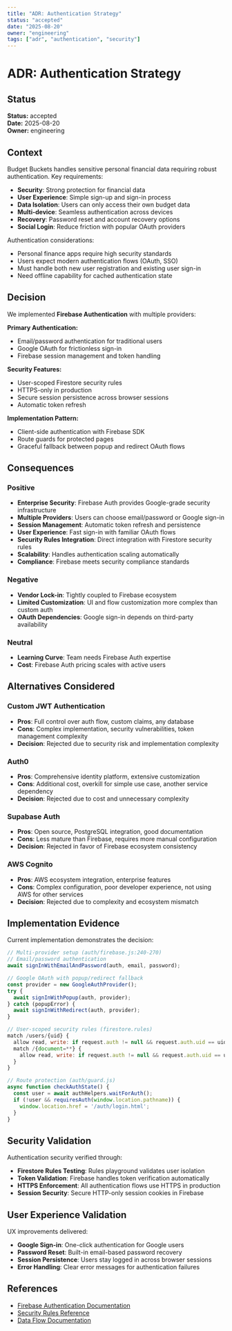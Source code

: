 ```yaml
---
title: "ADR: Authentication Strategy"
status: "accepted"
date: "2025-08-20"
owner: "engineering"
tags: ["adr", "authentication", "security"]
---
```


# ADR: Authentication Strategy

## Status
**Status:** accepted  
**Date:** 2025-08-20  
**Owner:** engineering

## Context

Budget Buckets handles sensitive personal financial data requiring robust authentication. Key requirements:

- **Security**: Strong protection for financial data
- **User Experience**: Simple sign-up and sign-in process
- **Data Isolation**: Users can only access their own budget data
- **Multi-device**: Seamless authentication across devices
- **Recovery**: Password reset and account recovery options
- **Social Login**: Reduce friction with popular OAuth providers

Authentication considerations:
- Personal finance apps require high security standards
- Users expect modern authentication flows (OAuth, SSO)
- Must handle both new user registration and existing user sign-in
- Need offline capability for cached authentication state

## Decision

We implemented **Firebase Authentication** with multiple providers:

**Primary Authentication:**
- Email/password authentication for traditional users
- Google OAuth for frictionless sign-in
- Firebase session management and token handling

**Security Features:**
- User-scoped Firestore security rules
- HTTPS-only in production
- Secure session persistence across browser sessions
- Automatic token refresh

**Implementation Pattern:**
- Client-side authentication with Firebase SDK
- Route guards for protected pages
- Graceful fallback between popup and redirect OAuth flows

## Consequences

### Positive
- **Enterprise Security**: Firebase Auth provides Google-grade security infrastructure
- **Multiple Providers**: Users can choose email/password or Google sign-in
- **Session Management**: Automatic token refresh and persistence
- **User Experience**: Fast sign-in with familiar OAuth flows
- **Security Rules Integration**: Direct integration with Firestore security rules
- **Scalability**: Handles authentication scaling automatically
- **Compliance**: Firebase meets security compliance standards

### Negative
- **Vendor Lock-in**: Tightly coupled to Firebase ecosystem
- **Limited Customization**: UI and flow customization more complex than custom auth
- **OAuth Dependencies**: Google sign-in depends on third-party availability

### Neutral
- **Learning Curve**: Team needs Firebase Auth expertise
- **Cost**: Firebase Auth pricing scales with active users

## Alternatives Considered

### Custom JWT Authentication
- **Pros**: Full control over auth flow, custom claims, any database
- **Cons**: Complex implementation, security vulnerabilities, token management complexity
- **Decision**: Rejected due to security risk and implementation complexity

### Auth0
- **Pros**: Comprehensive identity platform, extensive customization
- **Cons**: Additional cost, overkill for simple use case, another service dependency
- **Decision**: Rejected due to cost and unnecessary complexity

### Supabase Auth
- **Pros**: Open source, PostgreSQL integration, good documentation
- **Cons**: Less mature than Firebase, requires more manual configuration
- **Decision**: Rejected in favor of Firebase ecosystem consistency

### AWS Cognito
- **Pros**: AWS ecosystem integration, enterprise features
- **Cons**: Complex configuration, poor developer experience, not using AWS for other services
- **Decision**: Rejected due to complexity and ecosystem mismatch

## Implementation Evidence

Current implementation demonstrates the decision:

```javascript
// Multi-provider setup (auth/firebase.js:240-270)
// Email/password authentication
await signInWithEmailAndPassword(auth, email, password);

// Google OAuth with popup/redirect fallback
const provider = new GoogleAuthProvider();
try {
  await signInWithPopup(auth, provider);
} catch (popupError) {
  await signInWithRedirect(auth, provider);
}
```

```javascript
// User-scoped security rules (firestore.rules)
match /users/{uid} {
  allow read, write: if request.auth != null && request.auth.uid == uid;
  match /{document=**} {
    allow read, write: if request.auth != null && request.auth.uid == uid;
  }
}
```

```javascript
// Route protection (auth/guard.js)
async function checkAuthState() {
  const user = await authHelpers.waitForAuth();
  if (!user && requiresAuth(window.location.pathname)) {
    window.location.href = '/auth/login.html';
  }
}
```

## Security Validation

Authentication security verified through:
- **Firestore Rules Testing**: Rules playground validates user isolation
- **Token Validation**: Firebase handles token verification automatically  
- **HTTPS Enforcement**: All authentication flows use HTTPS in production
- **Session Security**: Secure HTTP-only session cookies in Firebase

## User Experience Validation

UX improvements delivered:
- **Google Sign-in**: One-click authentication for Google users
- **Password Reset**: Built-in email-based password recovery
- **Session Persistence**: Users stay logged in across browser sessions
- **Error Handling**: Clear error messages for authentication failures

## References

- [Firebase Authentication Documentation](https://firebase.google.com/docs/auth)
- [Security Rules Reference](../reference/configuration.md#database-configuration)
- [Data Flow Documentation](../architecture/dataflow.md#authentication-flow)